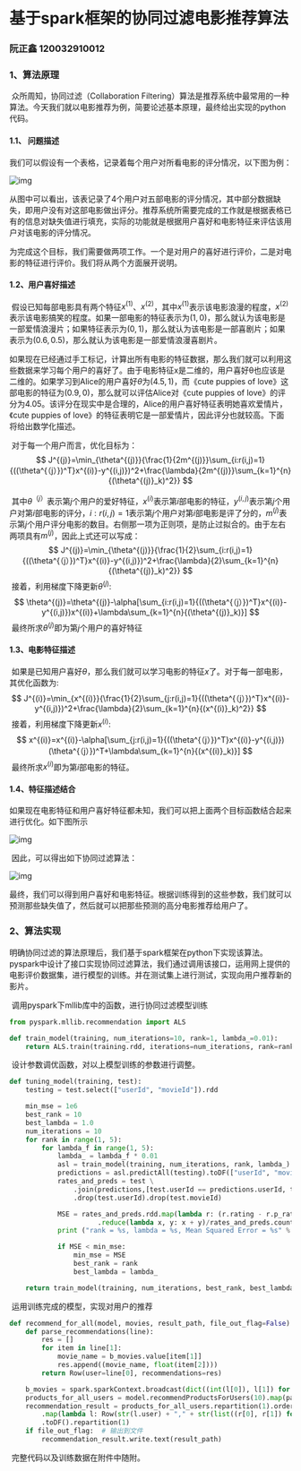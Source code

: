 # 基于spark框架的协同过滤电影推荐算法

### 阮正鑫 120032910012

### 1、算法原理

​       众所周知，协同过滤（Collaboration Filtering）算法是推荐系统中最常用的一种算法。今天我们就以电影推荐为例，简要论述基本原理，最终给出实现的python代码。

####  1.1、 问题描述

​       我们可以假设有一个表格，记录着每个用户对所看电影的评分情况，以下图为例：

![img](https://img-blog.csdn.net/20180109145713269)

​       从图中可以看出，该表记录了4个用户对五部电影的评分情况，其中部分数据缺失，即用户没有对这部电影做出评分。推荐系统所需要完成的工作就是根据表格已有的信息对缺失值进行填充，实际的功能就是根据用户喜好和电影特征来评估该用户对该电影的评分情况。

​       为完成这个目标，我们需要做两项工作。一个是对用户的喜好进行评价，二是对电影的特征进行评价。我们将从两个方面展开说明。

#### 1.2、用户喜好描述

​       假设已知每部电影具有两个特征$x^{(1)}$、$x^{(2)}$，其中$x^{(1)}$表示该电影浪漫的程度，$x^{(2)}$表示该电影搞笑的程度。如果一部电影的特征表示为$(1,0)$，那么就认为该电影是一部爱情浪漫片；如果特征表示为$(0,1)$，那么就认为该电影是一部喜剧片；如果表示为$(0.6,0.5)$，那么就认为该电影是一部爱情浪漫喜剧片。

​       如果现在已经通过手工标记，计算出所有电影的特征数据，那么我们就可以利用这些数据来学习每个用户的喜好了。由于电影特征x是二维的，用户喜好θ也应该是二维的。如果学习到Alice的用户喜好$\theta$为$(4.5,1)$，而《cute puppies of love》这部电影的特征为$(0.9,0)$，那么就可以评估Alice对《cute puppies of love》的评分为4.05。该评分在现实中是合理的，Alice的用户喜好特征表明她喜欢爱情片，《cute puppies of love》的特征表明它是一部爱情片，因此评分也就较高。下面将给出数学化描述。   

​       对于每一个用户而言，优化目标为：
$$
J^{(j)}=\min_{\theta^{(j)}}{\frac{1}{2m^{(j)}}\sum_{i:r(i,j)=1}{((\theta^{（j）})^T}x^{(i)}-y^{(i,j)})^2+\frac{\lambda}{2m^{(j)}}\sum_{k=1}^{n}{(\theta^{(j)}_k)^2}}
$$

​       其中$\theta^{（j）}$表示第$j$个用户的爱好特征，$x^{(i)}$表示第$i$部电影的特征，$y^{(i,j)}$表示第$j$个用户对第$i$部电影的评分，$i:r(i,j)=1$表示第$j$个用户对第$i$部电影是评了分的，$m^{(j)}$表示第$j$个用户评分电影的数目。右侧那一项为正则项，是防止过拟合的。由于左右两项具有$m^{(j)}$，因此上式还可以写成：
$$
J^{(j)}=\min_{\theta^{(j)}}{\frac{1}{2}\sum_{i:r(i,j)=1}{((\theta^{（j）})^T}x^{(i)}-y^{(i,j)})^2+\frac{\lambda}{2}\sum_{k=1}^{n}{(\theta^{(j)}_k)^2}}
$$
​       接着，利用梯度下降更新$\theta^{(j)}$:
$$
\theta^{(j)}=\theta^{(j)}-\alpha[\sum_{i:r(i,j)=1}{((\theta^{（j）})^T}x^{(i)}-y^{(i,j)})x^{(i)}+\lambda\sum_{k=1}^{n}{(\theta^{(j)}_k)}]
$$
​      最终所求$\theta^{(j)}$即为第$j$个用户的喜好特征

#### 1.3、电影特征描述

​       如果是已知用户喜好$\theta$，那么我们就可以学习电影的特征$x$了。对于每一部电影，其优化函数为:
$$
J^{(i)}=\min_{x^{(i)}}{\frac{1}{2}\sum_{j:r(i,j)=1}{((\theta^{（j）})^T}x^{(i)}-y^{(i,j)})^2+\frac{\lambda}{2}\sum_{k=1}^{n}{(x^{(i)}_k)^2}}
$$
​       接着，利用梯度下降更新$x^{(i)}$:
$$
x^{(i)}=x^{(i)}-\alpha[\sum_{j:r(i,j)=1}{((\theta^{（j）})^T}x^{(i)}-y^{(i,j)})(\theta^{（j）})^T+\lambda\sum_{k=1}^{n}{(x^{(i)}_k)}]
$$
​      最终所求$x^{(i)}$即为第$i$部电影的特征。

#### 1.4、特征描述结合

​       如果现在电影特征和用户喜好特征都未知，我们可以把上面两个目标函数结合起来进行优化。如下图所示

![img](https://img-blog.csdn.net/20180109161510266)

​       因此，可以得出如下协同过滤算法：

![img](https://img-blog.csdn.net/20180109163149613)

​       最终，我们可以得到用户喜好和电影特征。根据训练得到的这些参数，我们就可以预测那些缺失值了，然后就可以把那些预测的高分电影推荐给用户了。

### 2、算法实现

​       明确协同过滤的算法原理后，我们基于spark框架在python下实现该算法。pyspark中设计了接口实现协同过滤算法，我们通过调用该接口，运用网上提供的电影评价数据集，进行模型的训练。并在测试集上进行测试，实现向用户推荐新的影片。

​       调用pyspark下mllib库中的函数，进行协同过滤模型训练

```python
from pyspark.mllib.recommendation import ALS

def train_model(training, num_iterations=10, rank=1, lambda_=0.01):
    return ALS.train(training.rdd, iterations=num_iterations, rank=rank, lambda_=lambda_, seed=0)
```

​       设计参数调优函数，对以上模型训练的参数进行调整。

```python
def tuning_model(training, test):
    testing = test.select(["userId", "movieId"]).rdd

    min_mse = 1e6
    best_rank = 10
    best_lambda = 1.0
    num_iterations = 10
    for rank in range(1, 5):
        for lambda_f in range(1, 5):
            lambda_ = lambda_f * 0.01
            asl = train_model(training, num_iterations, rank, lambda_)
            predictions = asl.predictAll(testing).toDF(["userId", "movieId", "p_rating"])
            rates_and_preds = test \
                .join(predictions,[test.userId == predictions.userId, test.movieId == predictions.movieId]) \
                .drop(test.userId).drop(test.movieId)

            MSE = rates_and_preds.rdd.map(lambda r: (r.rating - r.p_rating) ** 2) \
                      .reduce(lambda x, y: x + y)/rates_and_preds.count()
            print ("rank = %s, lambda = %s, Mean Squared Error = %s" % (rank, lambda_, MSE))

            if MSE < min_mse:
                min_mse = MSE
                best_rank = rank
                best_lambda = lambda_

    return train_model(training, num_iterations, best_rank, best_lambda)
```

​       运用训练完成的模型，实现对用户的推荐

```python
def recommend_for_all(model, movies, result_path, file_out_flag=False):
    def parse_recommendations(line):
        res = []
        for item in line[1]:
            movie_name = b_movies.value[item[1]]
            res.append((movie_name, float(item[2])))
        return Row(user=line[0], recommendations=res)

    b_movies = spark.sparkContext.broadcast(dict((int(l[0]), l[1]) for l in movies.collect()))
    products_for_all_users = model.recommendProductsForUsers(10).map(parse_recommendations).toDF()
    recommendation_result = products_for_all_users.repartition(1).orderBy(products_for_all_users.user).rdd \
        .map(lambda l: Row(str(l.user) + "," + str(list((r[0], r[1]) for r in l.recommendations))))\
        .toDF().repartition(1)
    if file_out_flag:  # 输出到文件
        recommendation_result.write.text(result_path)
```

​    完整代码以及训练数据在附件中随附。

